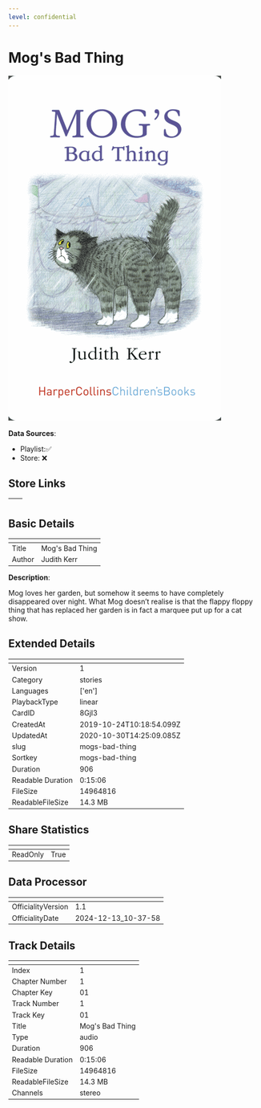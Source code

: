 ```yaml
---
level: confidential
---
```

# Mog's Bad Thing

![card_[8GjI3].png](../../img/cards/card_[8GjI3].png)

**Data Sources**: 

- Playlist:✅
- Store: ❌


## Store Links

| <!-- --> | <!-- --> |
| - | - |


## Basic Details

| <!-- --> | <!-- --> |
| - | - |
| Title | Mog's Bad Thing |
| Author | Judith Kerr |

**Description**:

Mog loves her garden, but somehow it seems to have completely disappeared over night. What Mog doesn’t realise is that the flappy floppy thing that has replaced her garden is in fact a marquee put up for a cat show.


## Extended Details

| <!-- --> | <!-- --> |
| - | - |
| Version | 1 |
| Category | stories |
| Languages | ['en'] |
| PlaybackType | linear |
| CardID | 8GjI3 |
| CreatedAt | 2019-10-24T10:18:54.099Z |
| UpdatedAt | 2020-10-30T14:25:09.085Z |
| slug | mogs-bad-thing |
| Sortkey | mogs-bad-thing |
| Duration | 906 |
| Readable Duration | 0:15:06 |
| FileSize | 14964816 |
| ReadableFileSize | 14.3 MB |


## Share Statistics

| <!-- --> | <!-- --> |
| - | - |
| ReadOnly | True |


## Data Processor

| <!-- --> | <!-- --> |
| - | - |
| OfficialityVersion | 1.1
| OfficialityDate | 2024-12-13_10-37-58


## Track Details

| <!-- --> | <!-- --> |
| - | - |
| Index | 1 |
| Chapter Number | 1 |
| Chapter Key | 01 |
| Track Number | 1 |
| Track Key | 01 |
| Title | Mog's Bad Thing |
| Type | audio |
| Duration | 906 |
| Readable Duration | 0:15:06 |
| FileSize | 14964816 |
| ReadableFileSize | 14.3 MB |
| Channels | stereo |

